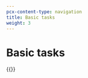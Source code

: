 ```yaml
---
pcx-content-type: navigation
title: Basic tasks
weight: 3
---
```


# Basic tasks

{{<directory-listing>}}